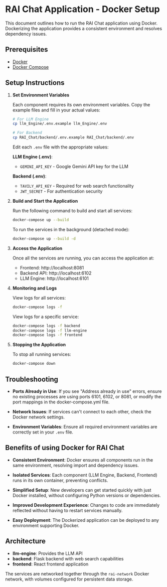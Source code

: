 # RAI Chat Application - Docker Setup

This document outlines how to run the RAI Chat application using Docker. Dockerizing the application provides a consistent environment and resolves dependency issues.

## Prerequisites

- [Docker](https://docs.docker.com/get-docker/)
- [Docker Compose](https://docs.docker.com/compose/install/)

## Setup Instructions

1. **Set Environment Variables**

   Each component requires its own environment variables. Copy the example files and fill in your actual values:

   ```bash
   # For LLM Engine
   cp llm_Engine/.env.example llm_Engine/.env
   
   # For Backend
   cp RAI_Chat/backend/.env.example RAI_Chat/backend/.env
   ```

   Edit each `.env` file with the appropriate values:
   
   **LLM Engine (.env)**:
   - `GEMINI_API_KEY` - Google Gemini API key for the LLM
   
   **Backend (.env)**:
   - `TAVILY_API_KEY` - Required for web search functionality
   - `JWT_SECRET` - For authentication security

2. **Build and Start the Application**

   Run the following command to build and start all services:

   ```bash
   docker-compose up --build
   ```

   To run the services in the background (detached mode):

   ```bash
   docker-compose up --build -d
   ```

3. **Access the Application**

   Once all the services are running, you can access the application at:
   - Frontend: http://localhost:8081
   - Backend API: http://localhost:6102
   - LLM Engine: http://localhost:6101

4. **Monitoring and Logs**

   View logs for all services:

   ```bash
   docker-compose logs -f
   ```

   View logs for a specific service:

   ```bash
   docker-compose logs -f backend
   docker-compose logs -f llm-engine
   docker-compose logs -f frontend
   ```

5. **Stopping the Application**

   To stop all running services:

   ```bash
   docker-compose down
   ```

## Troubleshooting

- **Ports Already in Use**: If you see "Address already in use" errors, ensure no existing processes are using ports 6101, 6102, or 8081, or modify the port mappings in the docker-compose.yml file.

- **Network Issues**: If services can't connect to each other, check the Docker network settings.

- **Environment Variables**: Ensure all required environment variables are correctly set in your `.env` file.

## Benefits of using Docker for RAI Chat

- **Consistent Environment**: Docker ensures all components run in the same environment, resolving import and dependency issues.

- **Isolated Services**: Each component (LLM Engine, Backend, Frontend) runs in its own container, preventing conflicts.

- **Simplified Setup**: New developers can get started quickly with just Docker installed, without configuring Python versions or dependencies.

- **Improved Development Experience**: Changes to code are immediately reflected without having to restart services manually.

- **Easy Deployment**: The Dockerized application can be deployed to any environment supporting Docker.

## Architecture

- **llm-engine**: Provides the LLM API
- **backend**: Flask backend with web search capabilities
- **frontend**: React frontend application

The services are networked together through the `rai-network` Docker network, with volumes configured for persistent data storage.
